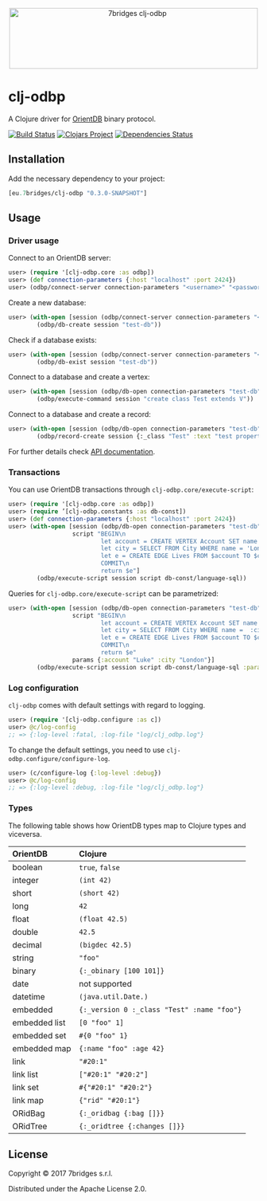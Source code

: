 <p align="center">
<a href="https://7bridges.eu" title="7bridges.eu s.r.l.">
<img src="https://7bridges.eu/img/logo-inline.png" alt="7bridges clj-odbp"
width="500px" height="122px"/></a>
</p>

# clj-odbp

A Clojure driver for [OrientDB](http://orientdb.com/orientdb/) binary protocol.

[![Build Status](https://travis-ci.org/7bridges-eu/clj-odbp.svg?branch=master)](https://travis-ci.org/7bridges-eu/clj-odbp) [![Clojars Project](https://img.shields.io/clojars/v/eu.7bridges/clj-odbp.svg)](https://clojars.org/eu.7bridges/clj-odbp) [![Dependencies Status](https://versions.deps.co/7bridges-eu/clj-odbp/status.svg)](https://versions.deps.co/7bridges-eu/clj-odbp)

## Installation

Add the necessary dependency to your project:

``` clojure
[eu.7bridges/clj-odbp "0.3.0-SNAPSHOT"]
```

## Usage

### Driver usage

Connect to an OrientDB server:

``` clojure
user> (require '[clj-odbp.core :as odbp])
user> (def connection-parameters {:host "localhost" :port 2424})
user> (odbp/connect-server connection-parameters "<username>" "<password>")
```

Create a new database:

``` clojure
user> (with-open [session (odbp/connect-server connection-parameters "<username>" "<password>")]
        (odbp/db-create session "test-db"))
```

Check if a database exists:

``` clojure
user> (with-open [session (odbp/connect-server connection-parameters "<username>" "<password>")]
        (odbp/db-exist session "test-db"))
```

Connect to a database and create a vertex:

``` clojure
user> (with-open [session (odbp/db-open connection-parameters "test-db" "<username>" "<password>")]
        (odbp/execute-command session "create class Test extends V"))
```

Connect to a database and create a record:

``` clojure
user> (with-open [session (odbp/db-open connection-parameters "test-db" "<username>" "<password>")]
        (odbp/record-create session {:_class "Test" :text "test property"}))
```

For further details check [API documentation](https://7bridges-eu.github.io/clj-odbp/).

### Transactions

You can use OrientDB transactions through `clj-odbp.core/execute-script`:

``` clojure
user> (require '[clj-odbp.core :as odbp])
user> (require ’[clj-odbp.constants :as db-const])
user> (def connection-parameters {:host "localhost" :port 2424})
user> (with-open [session (odbp/db-open connection-parameters "test-db" "<username>" "<password>")
                  script "BEGIN\n
                          let account = CREATE VERTEX Account SET name = 'Luke'\n
                          let city = SELECT FROM City WHERE name = 'London' LOCK RECORD\n
                          let e = CREATE EDGE Lives FROM $account TO $city\n
                          COMMIT\n
                          return $e"]
        (odbp/execute-script session script db-const/language-sql))
```

Queries for `clj-odbp.core/execute-script` can be parametrized:

``` clojure
user> (with-open [session (odbp/db-open connection-parameters "test-db" "<username>" "<password>")
                  script "BEGIN\n
                          let account = CREATE VERTEX Account SET name = :account\n
                          let city = SELECT FROM City WHERE name =  :city LOCK RECORD\n
                          let e = CREATE EDGE Lives FROM $account TO $city\n
                          COMMIT\n
                          return $e"
                  params {:account "Luke" :city "London"}]
        (odbp/execute-script session script db-const/language-sql :params params))
```

### Log configuration

`clj-odbp` comes with default settings with regard to logging.

``` clojure
user> (require '[clj-odbp.configure :as c])
user> @c/log-config
;; => {:log-level :fatal, :log-file "log/clj_odbp.log"}
```

To change the default settings, you need to use
`clj-odbp.configure/configure-log`.

``` clojure
user> (c/configure-log {:log-level :debug})
user> @c/log-config
;; => {:log-level :debug, :log-file "log/clj_odbp.log"}
```

### Types

The following table shows how OrientDB types map to Clojure types and viceversa.

| OrientDB      | Clojure                                                     |
| :----         | :----                                                       |
| boolean       | `true`, `false`                                             |
| integer       | `(int 42)`                                                  |
| short         | `(short 42)`                                                |
| long          | `42`                                                        |
| float         | `(float 42.5)`                                              |
| double        | `42.5`                                                      |
| decimal       | `(bigdec 42.5)`                                             |
| string        | `"foo"`                                                     |
| binary        | `{:_obinary [100 101]}`                                     |
| date          | not supported                                               |
| datetime      | `(java.util.Date.)`                                         |
| embedded      | `{:_version 0 :_class "Test" :name "foo"}`                  |
| embedded list | `[0 "foo" 1]`                                               |
| embedded set  | `#{0 "foo" 1}`                                              |
| embedded map  | `{:name "foo" :age 42}`                                     |
| link          | `"#20:1"`                                                   |
| link list     | `["#20:1" "#20:2"]`                                         |
| link set      | `#{"#20:1" "#20:2"}`                                        |
| link map      | `{"rid" "#20:1"}`                                           |
| ORidBag       | `{:_oridbag {:bag []}}`                                     |
| ORidTree      | `{:_oridtree {:changes []}}`                                |

## License

Copyright © 2017 7bridges s.r.l.

Distributed under the Apache License 2.0.
